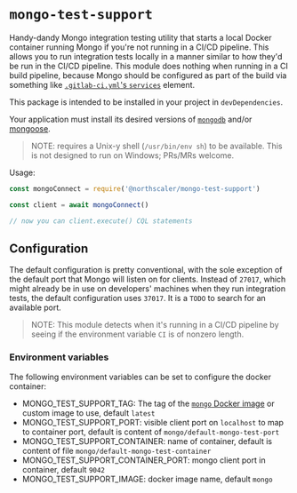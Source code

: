 # `mongo-test-support`

Handy-dandy Mongo integration testing utility that starts a local Docker container running Mongo if you're not running in a CI/CD pipeline.
This allows you to run integration tests locally in a manner similar to how they'd be run in the CI/CD pipeline. 
This module does nothing when running in a CI build pipeline, because Mongo should be configured as part of the build via something like [`.gitlab-ci.yml`'s `services`](https://docs.gitlab.com/ee/ci/yaml/#services) element.

This package is intended to be installed in your project in `devDependencies`.

Your application must install its desired versions of [`mongodb`](https://www.npmjs.com/package/mongodb) and/or [mongoose](https://www.npmjs.com/package/mongoose).

> NOTE: requires a Unix-y shell (`/usr/bin/env sh`) to be available.
>This is not designed to run on Windows; PRs/MRs welcome.

Usage:
```javascript
const mongoConnect = require('@northscaler/mongo-test-support')

const client = await mongoConnect()

// now you can client.execute() CQL statements
```

## Configuration

The default configuration is pretty conventional, with the sole exception of the default port that Mongo will listen on for clients.
Instead of `27017`, which might already be in use on developers' machines when they run integration tests, the default configuration uses `37017`.
It is a `TODO` to search for an available port.

>NOTE: This module detects when it's running in a CI/CD pipeline by seeing if the environment variable `CI` is of nonzero length.

### Environment variables

The following environment variables can be set to configure the docker container:
* MONGO_TEST_SUPPORT_TAG: The tag of the [`mongo` Docker image](https://hub.docker.com/_/mongo)  or custom image to use, default `latest`
* MONGO_TEST_SUPPORT_PORT: visible client port on `localhost` to map to container port, default is content of `mongo/default-mongo-test-port`
* MONGO_TEST_SUPPORT_CONTAINER: name of container, default is content of file `mongo/default-mongo-test-container`
* MONGO_TEST_SUPPORT_CONTAINER_PORT: mongo client port in container, default `9042`
* MONGO_TEST_SUPPORT_IMAGE: docker image name, default `mongo`

